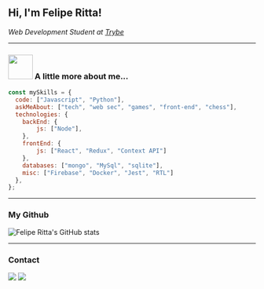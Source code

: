 <h2> Hi, I'm Felipe Ritta! </h2>
<p><em>Web Development Student at <a href="https://www.betrybe.com">Trybe</a></em></p>

---

### <img src="https://media.giphy.com/media/VgCDAzcKvsR6OM0uWg/giphy.gif" width="50"> A little more about me...  

```javascript
const mySkills = {
  code: ["Javascript", "Python"],
  askMeAbout: ["tech", "web sec", "games", "front-end", "chess"],
  technologies: {
    backEnd: {
        js: ["Node"],
    },
    frontEnd: {
        js: ["React", "Redux", "Context API"]
    },
    databases: ["mongo", "MySql", "sqlite"],
    misc: ["Firebase", "Docker", "Jest", "RTL"]
  },
};
```

---

### My Github

![Felipe Ritta's GitHub stats](https://github-readme-stats.vercel.app/api?username=feliperitta&show_icons=true&theme=merko&count_private=true)

---

### Contact

<div>
  <a href="https://www.linkedin.com/in/feliperitta/" target="_blank"><img src="https://img.shields.io/badge/-LinkedIn-%230077B5?style=for-the-badge&logo=linkedin&logoColor=white" target="_blank"></a>
  <a href = "mailto:feliperitta.dev@gmail.com"><img src="https://img.shields.io/badge/-Gmail-%23333?style=for-the-badge&logo=gmail&logoColor=white" target="_blank"></a>
</div>
